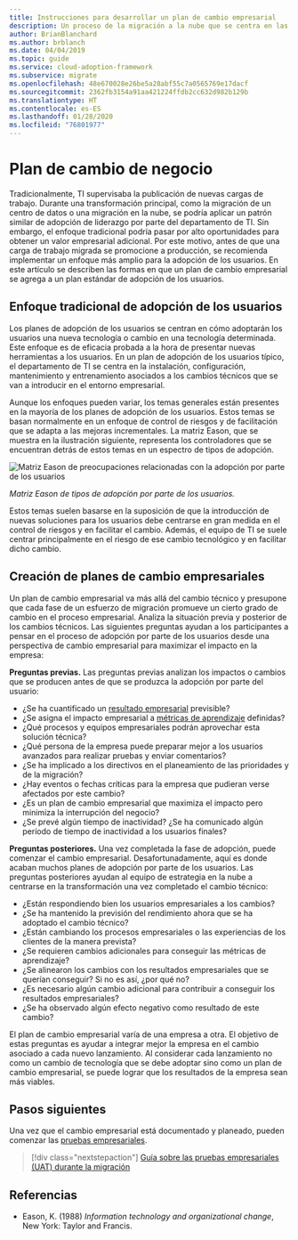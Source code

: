 ```yaml
---
title: Instrucciones para desarrollar un plan de cambio empresarial
description: Un proceso de la migración a la nube que se centra en las tareas de migración de cargas de trabajo.
author: BrianBlanchard
ms.author: brblanch
ms.date: 04/04/2019
ms.topic: guide
ms.service: cloud-adoption-framework
ms.subservice: migrate
ms.openlocfilehash: 48e670028e26be5a28abf55c7a0565769e17dacf
ms.sourcegitcommit: 2362fb3154a91aa421224ffdb2cc632d982b129b
ms.translationtype: HT
ms.contentlocale: es-ES
ms.lasthandoff: 01/28/2020
ms.locfileid: "76801977"
---
```

# <a name="business-change-plan"></a>Plan de cambio de negocio

Tradicionalmente, TI supervisaba la publicación de nuevas cargas de trabajo. Durante una transformación principal, como la migración de un centro de datos o una migración en la nube, se podría aplicar un patrón similar de adopción de liderazgo por parte del departamento de TI. Sin embargo, el enfoque tradicional podría pasar por alto oportunidades para obtener un valor empresarial adicional. Por este motivo, antes de que una carga de trabajo migrada se promocione a producción, se recomienda implementar un enfoque más amplio para la adopción de los usuarios. En este artículo se describen las formas en que un plan de cambio empresarial se agrega a un plan estándar de adopción de los usuarios.

## <a name="traditional-user-adoption-approach"></a>Enfoque tradicional de adopción de los usuarios

Los planes de adopción de los usuarios se centran en cómo adoptarán los usuarios una nueva tecnología o cambio en una tecnología determinada. Este enfoque es de eficacia probada a la hora de presentar nuevas herramientas a los usuarios. En un plan de adopción de los usuarios típico, el departamento de TI se centra en la instalación, configuración, mantenimiento y entrenamiento asociados a los cambios técnicos que se van a introducir en el entorno empresarial.

Aunque los enfoques pueden variar, los temas generales están presentes en la mayoría de los planes de adopción de los usuarios. Estos temas se basan normalmente en un enfoque de control de riesgos y de facilitación que se adapta a las mejoras incrementales. La matriz Eason, que se muestra en la ilustración siguiente, representa los controladores que se encuentran detrás de estos temas en un espectro de tipos de adopción.

![Matriz Eason de preocupaciones relacionadas con la adopción por parte de los usuarios](../../../_images/migrate/eason-matrix.jpg)

*Matriz Eason de tipos de adopción por parte de los usuarios.*

Estos temas suelen basarse en la suposición de que la introducción de nuevas soluciones para los usuarios debe centrarse en gran medida en el control de riesgos y en facilitar el cambio. Además, el equipo de TI se suele centrar principalmente en el riesgo de ese cambio tecnológico y en facilitar dicho cambio.

## <a name="create-business-change-plans"></a>Creación de planes de cambio empresariales

Un plan de cambio empresarial va más allá del cambio técnico y presupone que cada fase de un esfuerzo de migración promueve un cierto grado de cambio en el proceso empresarial. Analiza la situación previa y posterior de los cambios técnicos. Las siguientes preguntas ayudan a los participantes a pensar en el proceso de adopción por parte de los usuarios desde una perspectiva de cambio empresarial para maximizar el impacto en la empresa:

**Preguntas previas.** Las preguntas previas analizan los impactos o cambios que se producen antes de que se produzca la adopción por parte del usuario:

- ¿Se ha cuantificado un [resultado empresarial](../../../strategy/business-outcomes/index.md) previsible?
- ¿Se asigna el impacto empresarial a [métricas de aprendizaje](../../../strategy/learning-metrics.md) definidas?
- ¿Qué procesos y equipos empresariales podrán aprovechar esta solución técnica?
- ¿Qué persona de la empresa puede preparar mejor a los usuarios avanzados para realizar pruebas y enviar comentarios?
- ¿Se ha implicado a los directivos en el planeamiento de las prioridades y de la migración?
- ¿Hay eventos o fechas críticas para la empresa que pudieran verse afectados por este cambio?
- ¿Es un plan de cambio empresarial que maximiza el impacto pero minimiza la interrupción del negocio?
- ¿Se prevé algún tiempo de inactividad? ¿Se ha comunicado algún período de tiempo de inactividad a los usuarios finales?

**Preguntas posteriores.** Una vez completada la fase de adopción, puede comenzar el cambio empresarial. Desafortunadamente, aquí es donde acaban muchos planes de adopción por parte de los usuarios. Las preguntas posteriores ayudan al equipo de estrategia en la nube a centrarse en la transformación una vez completado el cambio técnico:

- ¿Están respondiendo bien los usuarios empresariales a los cambios?
- ¿Se ha mantenido la previsión del rendimiento ahora que se ha adoptado el cambio técnico?
- ¿Están cambiando los procesos empresariales o las experiencias de los clientes de la manera prevista?
- ¿Se requieren cambios adicionales para conseguir las métricas de aprendizaje?
- ¿Se alinearon los cambios con los resultados empresariales que se querían conseguir? Si no es así, ¿por qué no?
- ¿Es necesario algún cambio adicional para contribuir a conseguir los resultados empresariales?
- ¿Se ha observado algún efecto negativo como resultado de este cambio?

El plan de cambio empresarial varía de una empresa a otra. El objetivo de estas preguntas es ayudar a integrar mejor la empresa en el cambio asociado a cada nuevo lanzamiento. Al considerar cada lanzamiento no como un cambio de tecnología que se debe adoptar sino como un plan de cambio empresarial, se puede lograr que los resultados de la empresa sean más viables.

## <a name="next-steps"></a>Pasos siguientes

Una vez que el cambio empresarial está documentado y planeado, pueden comenzar las [pruebas empresariales](./business-test.md).

> [!div class="nextstepaction"]
> [Guía sobre las pruebas empresariales (UAT) durante la migración](./business-test.md)

## <a name="references"></a>Referencias

- Eason, K. (1988) _Information technology and organizational change_, New York: Taylor and Francis.

